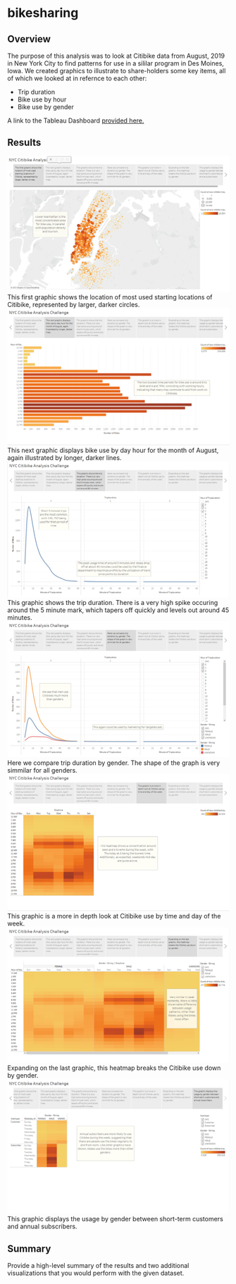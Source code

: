 # bikesharing

## Overview

The purpose of this analysis was to look at Citibike data from August, 2019 in New York City to find patterns for use in a sililar program in Des Moines, Iowa. We created graphics to illustrate to share-holders some key items, all of which we looked at in refernce to each other:

- Trip duration 
- Bike use by hour
- Bike use by gender

A link to the Tableau Dashboard [provided here.](https://public.tableau.com/profile/mike.blanchard#!/vizhome/NYCCitibikeAnalysisChallenge_16172250478290/NYCCitibikeAnalysisChallenge)

## Results

![](https://github.com/Mikeblanchard/bikesharing/blob/main/Resources/bikeshare1.png)
This first graphic shows the location of most used starting locations of Citibike, represented by larger, darker circles.
![](https://github.com/Mikeblanchard/bikesharing/blob/main/Resources/bikeshare2.png)
This next graphic displays bike use by day hour for the month of August, again illustrated by longer, darker lines. 
![](https://github.com/Mikeblanchard/bikesharing/blob/main/Resources/bikeshare3.png)
This graphic shows the trip duration. There is a very high spike occuring around the 5 minute mark, which tapers off quickly and levels out around 45 minutes.
![](https://github.com/Mikeblanchard/bikesharing/blob/main/Resources/bikeshare4.png)
Here we compare trip duration by gender. The shape of the graph is very simmilar for all genders.  
![](https://github.com/Mikeblanchard/bikesharing/blob/main/Resources/bikeshare5.png)
This graphic is a more in depth look at Citibike use by time and day of the week.
![](https://github.com/Mikeblanchard/bikesharing/blob/main/Resources/bikeshare6.png)
Expanding on the last graphic, this heatmap breaks the Citibike use down by gender. 
![](https://github.com/Mikeblanchard/bikesharing/blob/main/Resources/bikeshare7.png)
This graphic displays the usage by gender between short-term customers and annual subscribers.

## Summary


Provide a high-level summary of the results and two additional visualizations that you would perform with the given dataset.
